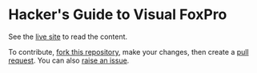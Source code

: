 # Hacker's Guide to Visual FoxPro

See the [live site](https://hackfox.github.io/) to read the content.

To contribute, [fork this repository](https://help.github.com/en/github/getting-started-with-github/fork-a-repo), make your changes, then create a [pull request](https://help.github.com/en/github/collaborating-with-issues-and-pull-requests/about-pull-requests).  You can also [raise an issue](/issues).